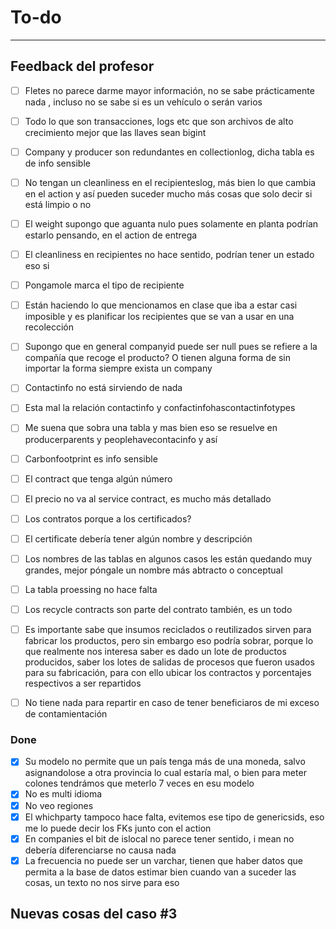 # To-do
---
## Feedback del profesor
- [ ] Fletes no parece darme mayor información, no se sabe prácticamente nada , incluso no se sabe si es un vehículo o serán varios
- [ ] Todo lo que son transacciones, logs etc que son archivos de alto crecimiento mejor que las llaves sean bigint
- [ ] Company y producer son redundantes en collectionlog, dicha tabla es de info sensible
- [ ] No tengan un cleanliness en el recipienteslog, más bien lo que cambia en el action y así pueden suceder mucho más cosas que solo decir si está limpio o no
- [ ] El weight supongo que aguanta nulo pues solamente en planta podrían estarlo pensando, en el action de entrega
- [ ] El cleanliness en recipientes no hace sentido, podrían tener un estado eso si
- [ ] Pongamole marca el tipo de recipiente
- [ ] Están haciendo lo que mencionamos en clase que iba a estar casi imposible y es planificar los recipientes que se van a usar en una recolección
- [ ] Supongo que en general companyid puede ser null pues se refiere a la compañía que recoge el producto? O tienen alguna forma de sin importar la forma siempre exista un company

- [ ] Contactinfo no está sirviendo de nada
- [ ] Esta mal la relación contactinfo y confactinfohascontactinfotypes
- [ ] Me suena que sobra una tabla y mas bien eso se resuelve en producerparents y peoplehavecontacinfo y así
- [ ] Carbonfootprint es info sensible
- [ ] El contract que tenga algún número
- [ ] El precio no va al service contract, es mucho más detallado
- [ ] Los contratos porque a los certificados?
- [ ] El certificate debería tener algún nombre y descripción
- [ ] Los nombres de las tablas en algunos casos les están quedando muy grandes, mejor póngale un nombre más abtracto o conceptual
- [ ] La tabla proessing no hace falta
- [ ] Los recycle contracts son parte del contrato también, es un todo
- [ ] Es importante sabe que insumos reciclados o reutilizados sirven para fabricar los productos, pero sin embargo eso podría sobrar, porque lo que realmente nos interesa saber es dado un lote de productos producidos, saber los lotes de salidas de procesos que fueron usados para su fabricación, para con ello ubicar los contractos y porcentajes respectivos a ser repartidos

- [ ] No tiene nada para repartir en caso de tener beneficiaros de mi exceso de contamientación
### Done
- [X] Su modelo no permite que un país tenga más de una moneda, salvo asignandolose a otra provincia lo cual estaría mal, o bien para meter colones tendrámos que meterlo 7 veces en esu modelo
- [X] No es multi idioma
- [X] No veo regiones
- [X] El whichparty tampoco hace falta, evitemos ese tipo de genericsids, eso me lo puede decir los FKs junto con el action
- [X] En companies el bit de islocal no parece tener sentido, i mean no debería diferenciarse no causa nada
- [X] La frecuencia  no puede ser un varchar, tienen que haber datos que permita a la base de datos estimar bien cuando van a suceder las cosas, un texto no nos sirve para eso
## Nuevas cosas del caso #3
